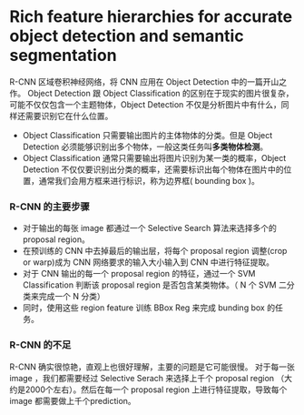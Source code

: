 # Rich feature hierarchies for accurate object detection and semantic segmentation

R-CNN 区域卷积神经网络，将 CNN 应用在 Object Detection 中的一篇开山之作。
Object Detection 跟 Object Classification 的区别在于现实的图片很复杂，可能不仅仅包含一个主题物体，Object Detection 不仅是分析图片中有什么，同样还需要识别它在什么位置。

- Object Classification 只需要输出图片的主体物体的分类。但是 Object Detection 必须能够识别出多个物体，一般这类任务叫**多类物体检测**。
- Object Classification 通常只需要输出将图片识别为某一类的概率，Object Detection 不仅仅要识别出分类的概率，还需要标识出每个物体在图片中的位置，通常我们会用方框来进行标识，称为边界框( bounding box )。

### R-CNN 的主要步骤
- 对于输出的每张 image 都通过一个 Selective Search 算法来选择多个的 proposal region。
- 在预训练的 CNN 中去掉最后的输出层，将每个 proposal region 调整(crop or warp)成为 CNN 网络要求的输入大小输入到 CNN 中进行特征提取。
- 对于 CNN 输出的每一个 proposal region 的特征，通过一个 SVM Classification 判断该 proposal region 是否包含某类物体。（ N 个 SVM 二分类来完成一个 N 分类）
- 同时，使用这些 region feature 训练 BBox Reg 来完成 bunding box 的任务。

### R-CNN 的不足
R-CNN 确实很惊艳，直观上也很好理解，主要的问题是它可能很慢。
对于每一张 image ，我们都需要经过 Selective Serach 来选择上千个 proposal region （大约是2000个左右）。然后在每一个 proposal region 上进行特征提取，导致每个 image 都需要做上千个prediction。